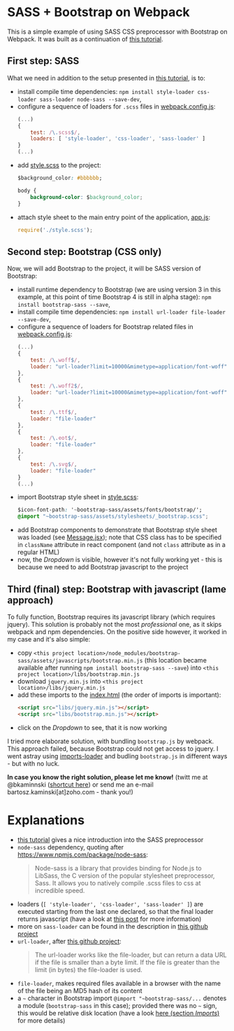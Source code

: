 # SASS + Bootstrap on Webpack

This is a simple example of using SASS CSS preprocessor with Bootstrap on Webpack. It was built as a continuation of [this tutorial](https://github.com/bkaminnski/react/tree/master/01-from-0-to-react-in-15-minutes).

## First step: SASS

What we need in addition to the setup presented in [this tutorial](https://github.com/bkaminnski/react/tree/master/01-from-0-to-react-in-15-minutes), is to:

- install compile time dependencies: `npm install style-loader css-loader sass-loader node-sass --save-dev`,
- configure a sequence of loaders for `.scss` files in [webpack.config.js](https://github.com/bkaminnski/react/blob/master/06-sass-bootstrap-webpack/webpack.config.js): 
    ```javascript
    (...)
    {
        test: /\.scss$/,
        loaders: [ 'style-loader', 'css-loader', 'sass-loader' ]
    }
    (...)
    ```
- add [style.scss](https://github.com/bkaminnski/react/blob/master/06-sass-bootstrap-webpack/style.scss) to the project:
    ```css
    $background_color: #bbbbbb;

    body {
        background-color: $background_color;
    }
    ```
- attach style sheet to the main entry point of the application, [app.js](https://github.com/bkaminnski/react/blob/master/06-sass-bootstrap-webpack/app.js):
    ```javascript
    require('./style.scss');
    ```

## Second step: Bootstrap (CSS only)

Now, we will add Bootstrap to the project, it will be SASS version of Bootstrap:

- install runtime dependency to Bootstrap (we are using version 3 in this example, at this point of time Bootstrap 4 is still in alpha stage): `npm install bootstrap-sass --save`,
- install compile time dependencies: `npm install url-loader file-loader --save-dev`,
- configure a sequence of loaders for Bootstrap related files in [webpack.config.js](https://github.com/bkaminnski/react/blob/master/06-sass-bootstrap-webpack/webpack.config.js): 
    ```javascript
    (...)
    {
        test: /\.woff$/,
        loader: "url-loader?limit=10000&mimetype=application/font-woff"
    },
    {
        test: /\.woff2$/,
        loader: "url-loader?limit=10000&mimetype=application/font-woff"
    },
    {
        test: /\.ttf$/,
        loader: "file-loader"
    },
    {
        test: /\.eot$/,
        loader: "file-loader"
    },
    {
        test: /\.svg$/,
        loader: "file-loader"
    }
    (...)
    ```
- import Bootstrap style sheet in [style.scss](https://github.com/bkaminnski/react/blob/master/06-sass-bootstrap-webpack/style.scss):
    ```css
    $icon-font-path: '~bootstrap-sass/assets/fonts/bootstrap/';
    @import "~bootstrap-sass/assets/stylesheets/_bootstrap.scss";
    ```
- add Bootstrap components to demonstrate that Bootstrap style sheet was loaded (see [Message.jsx](https://github.com/bkaminnski/react/blob/master/06-sass-bootstrap-webpack/Message.jsx)); note that CSS class has to be specified in `className` attribute in react component (and not `class` attribute as in a regular HTML)
- now, the *Dropdown* is visible, however it's not fully working yet - this is because we need to add Bootstrap javascript to the project

## Third (final) step: Bootstrap with javascript (lame approach)

To fully function, Bootstrap requires its javascript library (which requires jquery). This solution is probably not the most *professional* one, as it skips webpack and npm dependencies. On the positive side however, it worked in my case and it's also simple:

- copy `<this project location>/node_modules/bootstrap-sass/assets/javascripts/bootstrap.min.js` (this location became available after running `npm install bootstrap-sass --save`) into `<this project location>/libs/bootstrap.min.js`
- download `jquery.min.js` into `<this project location>/libs/jquery.min.js`
- add these imports to the [index.html](https://github.com/bkaminnski/react/blob/master/06-sass-bootstrap-webpack/index.html) (the order of imports is important):
    ```html
    <script src="libs/jquery.min.js"></script>
    <script src="libs/bootstrap.min.js"></script>
    ```
- click on the *Dropdown* to see, that it is now working

I tried more elaborate solution, with bundling `bootstrap.js` by webpack. This approach failed, because Bootstrap could not get access to jquery. I went astray using [imports-loader](https://www.npmjs.com/package/imports-loader) and budling `bootstrap.js` in different ways - but with no luck. 

**In case you know the right solution, please let me know!** (twitt me at @bkaminnski ([shortcut here](https://twitter.com/intent/tweet?text=@bkaminnski )) or send me an e-mail bartosz.kaminski[at]zoho.com - thank you!)

# Explanations

- [this tutorial](https://scotch.io/tutorials/getting-started-with-sass) gives a nice introduction into the SASS preprocessor
- `node-sass` dependency, quoting after https://www.npmjs.com/package/node-sass:
    > Node-sass is a library that provides binding for Node.js to LibSass, the C version of the popular stylesheet preprocessor, Sass. It allows you to natively compile .scss files to css at incredible speed.
- loaders (`[ 'style-loader', 'css-loader', 'sass-loader' ]`) are executed starting from the last one declared, so that the final loader returns javascript (have a look at [this post](https://medium.com/@ericclemmons/3-ways-to-define-webpack-loaders-f2017c57dd21) for more information)
- more on `sass-loader` can be found in the description in [this github project](https://github.com/webpack-contrib/sass-loader)
- `url-loader`, after [this github project](https://github.com/webpack-contrib/url-loader):
    > The url-loader works like the file-loader, but can return a data URL if the file is smaller than a byte limit.
    > If the file is greater than the limit (in bytes) the file-loader is used.
- `file-loader`, makes required files available in a browser with the name of the file being an MD5 hash of its content
- a `~` character in Bootstrap import `@import "~bootstrap-sass/...` denotes a module (`bootstrap-sass` in this case); provided there was no `~` sign, this would be relative disk location (have a look [here (section *Imports*)](https://github.com/webpack-contrib/sass-loader) for more details)
